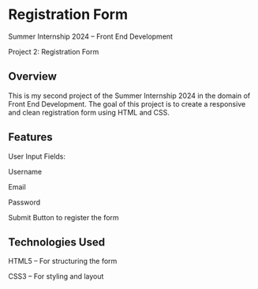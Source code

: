 # Registration Form

Summer Internship 2024 – Front End Development

Project 2: Registration Form


## Overview
This is my second project of the Summer Internship 2024 in the domain of Front End Development.
The goal of this project is to create a responsive and clean registration form using HTML and CSS.


## Features
User Input Fields:

Username

Email

Password

Submit Button to register the form


## Technologies Used

HTML5 – For structuring the form

CSS3 – For styling and layout
